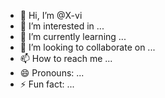 - 👋 Hi, I’m @X-vi
- 👀 I’m interested in ...
- 🌱 I’m currently learning ...
- 💞️ I’m looking to collaborate on ...
- 📫 How to reach me ...
- 😄 Pronouns: ...
- ⚡ Fun fact: ...

<!---
X-vi/X-vi is a ✨ special ✨ repository because its `README.md` (this file) appears on your GitHub profile.
You can click the Preview link to take a look at your changes.
--->
